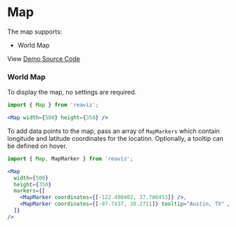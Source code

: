 # Map

The map supports:

- World Map

View [Demo Source Code](https://github.com/jask-oss/reaviz/blob/master/src/Map/Map.story.tsx)


### World Map

To display the map, no settings are required.

```jsx
import { Map } from 'reaviz';

<Map width={500} height={350} />
```

To add data points to the map, pass an array of `MapMarkers` which
contain longitude and latitude coordinates for the location. Optionally,
a tooltip can be defined on hover.

```jsx
import { Map, MapMarker } from 'reaviz';

<Map
  width={500}
  height={350}
  markers={[
    <MapMarker coordinates={[-122.490402, 37.786453]} />,
    <MapMarker coordinates={[-97.7437, 30.2711]} tooltip="Austin, TX" />
  ]}
/>
```
